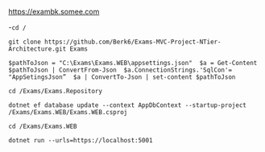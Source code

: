 https://exambk.somee.com

-`cd /`

`git clone https://github.com/Berk6/Exams-MVC-Project-NTier-Architecture.git Exams`

`$pathToJson = "C:\Exams\Exams.WEB\appsettings.json" 
$a = Get-Content $pathToJson | ConvertFrom-Json 
$a.ConnectionStrings.'SqlCon'= "AppSetingsJson” 
$a | ConvertTo-Json | set-content $pathToJson`

`cd /Exams/Exams.Repository`

`dotnet ef database update --context AppDbContext --startup-project /Exams/Exams.WEB/Exams.WEB.csproj`

`cd /Exams/Exams.WEB`

`dotnet run --urls=https://localhost:5001 `
